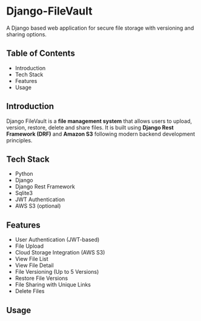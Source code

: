 # Django-FileVault
A Django based web application for secure file storage with versioning and sharing options.

## Table of Contents
- Introduction
- Tech Stack
- Features
- Usage

## Introduction
Django FileVault is a **file management system** that allows users to upload, version, restore, delete and share files. It is built using **Django Rest Framework (DRF)** and **Amazon S3** following modern backend development principles.

## Tech Stack
- Python
- Django
- Django Rest Framework
- Sqlite3
- JWT Authentication
- AWS S3 (optional)

## Features
- User Authentication (JWT-based)
- File Upload
- Cloud Storage Integration (AWS S3)
- View File List
- View File Detail
- File Versioning (Up to 5 Versions)
- Restore File Versions
- File Sharing with Unique Links
- Delete Files

## Usage
